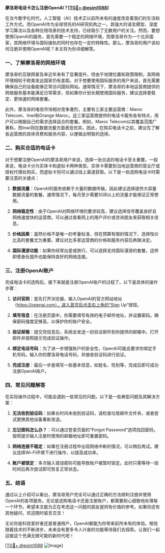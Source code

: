 **摩洛哥电话卡怎么注册OpenAI？[[TG💪+ @esim1088](https://t.me/s/esim1088)]**

在当今数字化时代，人工智能（AI）技术正以前所未有的速度改变着我们的生活和工作方式。而OpenAI作为全球领先的AI研究机构之一，其强大的语言模型、深度学习算法以及各种应用场景的技术支持，已经吸引了无数用户的关注。然而，要想使用OpenAI的服务，首先需要一个稳定的网络环境，而摩洛哥作为一个北非国家，其网络环境与国际接轨的同时也存在一定的特殊性。那么，摩洛哥的用户该如何注册并使用OpenAI呢？本文将为你详细解答。

### 一、了解摩洛哥的网络环境

摩洛哥的互联网普及率近年来有了显著提升，但由于地理位置和政策限制，其网络环境相较于欧美发达国家仍有差距。对于想要使用国际服务的用户来说，首先需要确保自己的设备能够正常访问国际网站。通常情况下，摩洛哥的本地运营商提供的网络服务基本能满足日常需求，但如果你计划长期使用国际服务，建议选择更稳定、更快速的网络套餐。

此外，摩洛哥的电信市场相对竞争激烈，主要有三家主要运营商：Maroc Telecom、Inwi和Orange Maroc。这三家运营商提供的电话卡服务各有特点，用户可以根据自己的需求选择适合的套餐。例如，Maroc Telecom以其覆盖范围广著称，而Inwi则在数据流量方面表现优异。因此，在购买电话卡之前，建议先了解各运营商的具体资费和服务内容，以便做出明智的选择。

### 二、购买合适的电话卡

对于想要注册OpenAI的摩洛哥用户来说，选择一张合适的电话卡至关重要。一般来说，电话卡分为实体卡和虚拟卡两种类型。实体卡需要到当地运营商的营业厅或授权代理处购买，而虚拟卡则可以通过线上渠道获取。以下是一些选购电话卡时需要注意的关键点：

1. **数据流量**：OpenAI的服务依赖于大量的数据传输，因此建议选择提供大容量数据流量的套餐。通常情况下，每月至少需要5GB以上的流量才能保证正常使用。
   
2. **网络稳定性**：由于OpenAI对网络环境的要求较高，建议选择信号覆盖良好且网络速度快的运营商。可以通过查看网上的用户评价或咨询朋友来获取相关信息。

3. **价格因素**：虽然价格不是唯一的考量标准，但在预算有限的情况下，选择性价比高的套餐尤为重要。建议对比多家运营商的价格和服务内容后再做决定。

4. **国际漫游功能**：如果你经常出差或旅行，可以选择支持国际漫游的套餐，这样即使身处国外也能保持良好的网络连接。

### 三、注册OpenAI账户

完成电话卡的选购后，接下来就是注册OpenAI账户的过程了。以下是具体的操作步骤：

1. **访问官网**：首先打开浏览器，输入OpenAI的官方网站地址（https://openai.com），进入首页后点击右上角的“Sign Up”按钮。

2. **填写信息**：在注册页面中，你需要填写有效的电子邮件地址，并设置密码。确保密码强度足够高，以保护你的账户安全。

3. **验证邮箱**：提交完信息后，系统会发送一封验证邮件到你提供的邮箱中。打开邮件并按照提示完成验证操作。

4. **绑定电话号码**：为了进一步增强账户的安全性，OpenAI可能会要求你绑定手机号码。输入你的摩洛哥电话号码，并接收验证码进行验证。

5. **完成注册**：最后一步是填写一些基本信息，如姓名、性别等，完成后即可成功注册OpenAI账户。

### 四、常见问题解答

在实际操作过程中，可能会遇到一些常见的问题。以下是一些典型问题及其解决方案：

1. **无法收到验证码**：如果长时间未收到验证码，请检查垃圾邮件文件夹，或者尝试更换其他设备重新发送。

2. **忘记密码怎么办？**：可以通过登录页面的“Forgot Password”选项找回密码，按照提示输入注册时使用的邮箱地址即可重置密码。

3. **网络连接不稳定**：如果在注册过程中出现网络中断的情况，可以稍后再试。建议选择Wi-Fi环境下进行操作，以提高成功率。

4. **账户被锁定**：多次输入错误密码可能导致账户被暂时锁定。此时只需等待一段时间后再次尝试即可恢复正常状态。

### 五、结语

通过以上介绍可以看出，摩洛哥用户完全可以通过正确的方法顺利注册并使用OpenAI的各项服务。无论是选购电话卡还是注册账户，都需要耐心细致地处理每一个环节。希望本文能为正在考虑这一问题的朋友提供有价值的参考。如果你还有其他疑问，欢迎随时留言交流！

无论你是科技爱好者还是普通用户，OpenAI都能为你带来前所未有的体验。相信随着技术的不断进步，未来会有更多令人兴奋的功能等待我们去探索。让我们一起迎接这个充满无限可能的新时代吧！

[[TG💪+ @esim1088](https://t.me/s/esim1088) ![Image](https://i.postimg.cc/4NQfJmqS/Snipaste-2025-05-13-00-14-12.png)]